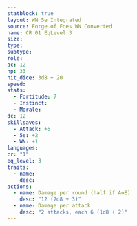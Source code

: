 ```yaml
---
statblock: true
layout: WN 5e Integrated
source: Forge of Foes WN Converted
name: CR 01 EqLevel 3
size: 
type: 
subtype: 
role: 
ac: 12
hp: 33
hit_dice: 3d8 + 20
speed: 
stats:
  - Fortitude: 7 
  - Instinct: 
  - Morale: 
dc: 12
skillsaves:
  - Attack: +5
  - 5e: +2
  - WN: +1
languages: 
cr: "1"
eq_level: 3
traits:
  - name: 
    desc: 
actions:
  - name: Damage per round (half if AoE)
    desc: "12 (2d8 + 3)"
  - name: Damage per attack
    desc: "2 attacks, each 6 (1d8 + 2)"
---
```

